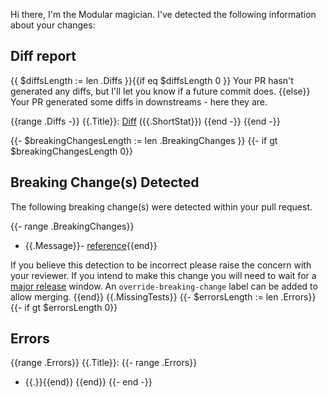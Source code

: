 Hi there, I'm the Modular magician. I've detected the following information about your changes:

## Diff report
{{ $diffsLength := len .Diffs }}{{if eq $diffsLength 0 }}
Your PR hasn't generated any diffs, but I'll let you know if a future commit does.
{{else}}
Your PR generated some diffs in downstreams - here they are.

{{range .Diffs -}}
{{.Title}}: [Diff](https://github.com/modular-magician/{{.Repo}}/compare/auto-pr-{{$.PrNumber}}-old..auto-pr-{{$.PrNumber}}) ({{.ShortStat}})
{{end -}}
{{end -}}

{{- $breakingChangesLength := len .BreakingChanges }}
{{- if gt $breakingChangesLength 0}}
## Breaking Change(s) Detected

The following breaking change(s) were detected within your pull request.

{{- range .BreakingChanges}}
- {{.Message}}- [reference]({{.DocumentationReference}}){{end}}

If you believe this detection to be incorrect please raise the concern with your reviewer.
If you intend to make this change you will need to wait for a [major release](https://www.terraform.io/plugin/sdkv2/best-practices/versioning#example-major-number-increments) window.
An `override-breaking-change` label can be added to allow merging.
{{end}}
{{.MissingTests}}
{{- $errorsLength := len .Errors}}
{{- if gt $errorsLength 0}}
## Errors
{{range .Errors}}
{{.Title}}:
{{- range .Errors}}
- {{.}}{{end}}
{{end}}
{{- end -}}
